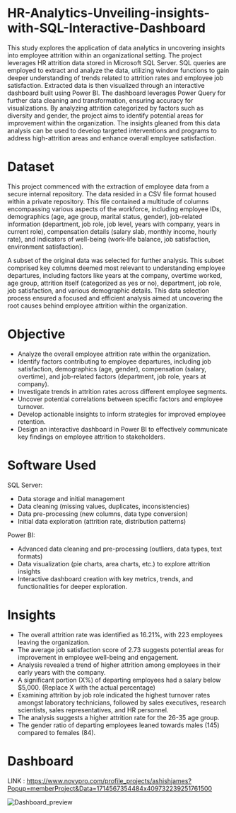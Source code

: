 # HR-Analytics-Unveiling-insights-with-SQL-Interactive-Dashboard
This study explores the application of data analytics in uncovering insights into employee attrition within an organizational setting. The project leverages HR attrition data stored in Microsoft SQL Server. SQL queries are employed to extract and analyze the data, utilizing window functions to gain deeper understanding of trends related to attrition rates and employee job satisfaction. Extracted data is then visualized through an interactive dashboard built using Power BI. The dashboard leverages Power Query for further data cleaning and transformation, ensuring accuracy for visualizations. By analyzing attrition categorized by factors such as diversity and gender, the project aims to identify potential areas for improvement within the organization. The insights gleaned from this data analysis can be used to develop targeted interventions and programs to address high-attrition areas and enhance overall employee satisfaction.

# Dataset
This project commenced with the extraction of employee data from a secure internal repository. The data resided in a CSV file format housed within a private repository. This file contained a multitude of columns encompassing various aspects of the workforce, including employee IDs, demographics (age, age group, marital status, gender), job-related information (department, job role, job level, years with company, years in current role), compensation details (salary slab, monthly income, hourly rate), and indicators of well-being (work-life balance, job satisfaction, environment satisfaction).

A subset of the original data was selected for further analysis. This subset comprised key columns deemed most relevant to understanding employee departures, including factors like years at the company, overtime worked, age group, attrition itself (categorized as yes or no), department, job role, job satisfaction, and various demographic details.  This data selection process ensured a focused and efficient analysis aimed at uncovering the root causes behind employee attrition within the organization.

# Objective
* Analyze the overall employee attrition rate within the organization.
* Identify factors contributing to employee departures, including job satisfaction, demographics (age, gender), compensation (salary, overtime), and job-related factors (department, job role, years at company).
* Investigate trends in attrition rates across different employee segments.
* Uncover potential correlations between specific factors and employee turnover.
* Develop actionable insights to inform strategies for improved employee retention.
* Design an interactive dashboard in Power BI to effectively communicate key findings on employee attrition to stakeholders.


# Software Used

SQL Server:
* Data storage and initial management
* Data cleaning (missing values, duplicates, inconsistencies)
* Data pre-processing (new columns, data type conversion)
* Initial data exploration (attrition rate, distribution patterns)

Power BI:
* Advanced data cleaning and pre-processing (outliers, data types, text formats)
* Data visualization (pie charts, area charts, etc.) to explore attrition insights
* Interactive dashboard creation with key metrics, trends, and functionalities for deeper exploration.  

# Insights
* The overall attrition rate was identified as 16.21%, with 223 employees leaving the organization.
* The average job satisfaction score of 2.73 suggests potential areas for improvement in employee well-being and engagement.
* Analysis revealed a trend of higher attrition among employees in their early years with the company.
* A significant portion (X%) of departing employees had a salary below $5,000. (Replace X with the actual percentage)
* Examining attrition by job role indicated the highest turnover rates amongst laboratory technicians, followed by sales executives, research scientists, sales representatives, and HR personnel.
* The analysis suggests a higher attrition rate for the 26-35 age group.
* The gender ratio of departing employees leaned towards males (145) compared to females (84).



# Dashboard

LINK : https://www.novypro.com/profile_projects/ashishjames?Popup=memberProject&Data=1714567354484x409732239251761500

![Dashboard_preview](Dashboard_preview.JPG)

